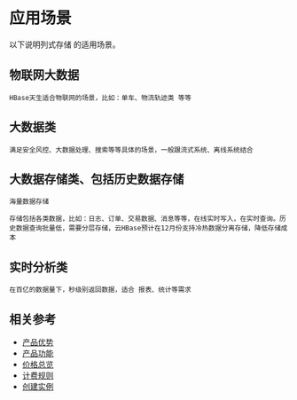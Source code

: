 # 应用场景

以下说明列式存储 的适用场景。
 
## 物联网大数据
	HBase天生适合物联网的场景，比如：单车、物流轨迹类 等等

 
## 大数据类

	满足安全风控、大数据处理、搜索等等具体的场景，一般跟流式系统、离线系统结合



## 大数据存储类、包括历史数据存储
	海量数据存储

	存储包括各类数据，比如：日志、订单、交易数据、消息等等，在线实时写入，在实时查询。历史数据查询批量低，需要分层存储，云HBase预计在12月份支持冷热数据分离存储，降低存储成本

## 实时分析类 

	在百亿的数据量下，秒级别返回数据，适合 报表、统计等需求


## 相关参考

- [产品优势](../Product-Introduction/Benefits.md)
- [产品功能](../Product-Introduction/Functions.md)
- [价格总览](../Pricing/Price-Overview.md)
- [计费规则](../Pricing/Billing-Rules.md)
- [创建实例](../Getting-Started/Create-Instance.md)
